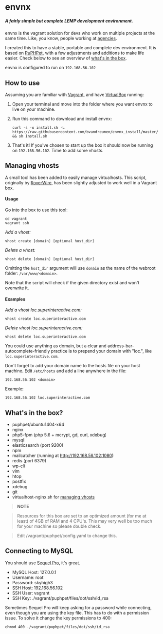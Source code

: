 # envnx
##### A fairly simple but complete LEMP development environment.

envnx is the vagrant solution for devs who work on multiple projects at the same time. Like, you know, people working at [agencies](http://www.superinteractive.com).

I created this to have a stable, portable and complete dev environment. It is based on [PuPHPet](https://puphpet.com), with a few adjustments and additions to make life easier.
Check below to see an overview of [what's in the box](#whats-in-the-box).

envnx is configured to run on `192.168.56.102`

## How to use

Assuming you are familiar with [Vagrant](http://docs.vagrantup.com/v2/getting-started/), and have [VirtualBox](https://www.virtualbox.org/wiki/Downloads) running:

1. Open your terminal and move into the folder where you want envnx to live on your machine.
2. Run this command to download and install envnx:

	```
	curl -s -o install.sh -L https://raw.githubusercontent.com/bvandreunen/envnx_install/master/install.sh && sh install.sh
	```

3. That's it! If you've chosen to start up the box it should now be running on `192.168.56.102`. Time to add some vhosts.

## Managing vhosts

A small tool has been added to easily manage virtualhosts. This script, originally by [RoverWire]("https://github.com/RoverWire/virtualhost/blob/master/virtualhost-nginx.sh", "virtualhost-nginx.sh by RoverWire"), has been slightly adjusted to work well in a Vagrant box.

#### Usage

Go into the box to use this tool:

```
cd vagrant
vagrant ssh
```

*Add a vhost:*

```
vhost create [domain] [optional host_dir]
```

*Delete a vhost:*

```
vhost delete [domain] [optional host_dir]
```

Omitting the `host_dir` argument will use `domain` as the name of the webroot folder: `/var/www/<domain>`.

Note that the script will check if the given directory exist and won't overwrite it.

#### Examples

*Add a vhost loc.superinteractive.com:*

```
vhost create loc.superinteractive.com
```

*Delete vhost loc.superinteractive.com:*

```
vhost delete loc.superinteractive.com
```

You could use anything as domain, but a clear and address-bar-autocomplete-friendly practice is to prepend your domain with "loc.", like `loc.superinteractive.com`.

Don't forget to add your domain name to the hosts file on your host machine. Edit `/etc/hosts` and add a line anywhere in the file:

```
192.168.56.102 <domain>
```

Example:

```
192.168.56.102 loc.superinteractive.com
```


## What's in the box?
* puphpet/ubuntu1404-x64
* nginx
* php5-fpm (php 5.6 + mcrypt, gd, curl, xdebug)
* mysql
* elasticsearch (port 9200)
* npm
* mailcatcher (running at http://192.168.56.102:1080)
* redis (port 6379)
* wp-cli
* vim
* htop
* postfix
* xdebug
* git
* virtualhost-nginx.sh for [managing vhosts](#managing-vhosts)

> **NOTE**

>Resources for this box are set to an optimized amount (for me at least) of 4GB of RAM and 4 CPU's. This may very well be too much for your machine so please double check.

> Edit /vagrant/puphpet/config.yaml to change this.


## Connecting to MySQL

You should use [Sequel Pro](http://www.sequelpro.com), it's great.

* MySQL Host: 127.0.0.1
* Username: root
* Password: skyhigh3
* SSH Host: 192.168.56.102
* SSH User: vagrant
* SSH Key: ./vagrant/puphpet/files/dot/ssh/id_rsa

Sometimes Sequel Pro will keep asking for a password while connecting, even though you are using the key file. This has to do with a permission issue. To solve it change the key permissions to 400:

```
chmod 400 ./vagrant/puphpet/files/dot/ssh/id_rsa
```




